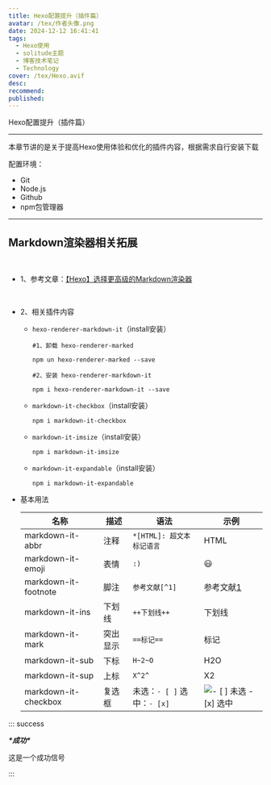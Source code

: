 ```yaml
---
title: Hexo配置提升（插件篇）
avatar: /tex/作者头像.png
date: 2024-12-12 16:41:41
tags:
  - Hexo使用
  - solitude主题
  - 博客技术笔记
  - Technology
cover: /tex/Hexo.avif
desc:
recommend:
published:
---
```


Hexo配置提升（插件篇）

---

本章节讲的是关于提高Hexo使用体验和优化的插件内容，根据需求自行安装下载



配置环境：

- Git
- Node.js
- Github
- npm包管理器

---



## Markdown渲染器相关拓展

<br/>

- 1、参考文章：[【Hexo】选择更高级的Markdown渲染器](https://blog.csdn.net/qq_42951560/article/details/123596899)

<br/>

- 2、相关插件内容

  - `hexo-renderer-markdown-it`（install安装）

    ```shell
    #1、卸载 hexo-renderer-marked
    
    npm un hexo-renderer-marked --save
    
    #2、安装 hexo-renderer-markdown-it
    
    npm i hexo-renderer-markdown-it --save
    ```

    

  - `markdown-it-checkbox`（install安装）

    ```shell
    npm i markdown-it-checkbox
    ```

    

  - `markdown-it-imsize`（install安装）

    ```shell
    npm i markdown-it-imsize
    ```

    

  - `markdown-it-expandable`（install安装）

    ```shell
    npm i markdown-it-expandable
    ```

- 基本用法

  | 名称                 | 描述     | 语法                        | 示例                                                         |
  | -------------------- | -------- | --------------------------- | ------------------------------------------------------------ |
  | markdown-it-abbr     | 注释     | `*[HTML]: 超文本标记语言`   | HTML                                                         |
  | markdown-it-emoji    | 表情     | `:)`                        | 😃                                                            |
  | markdown-it-footnote | 脚注     | `参考文献[^1]`              | 参考文献[1](https://blog.csdn.net/qq_42951560/article/details/123596899#fn1) |
  | markdown-it-ins      | 下划线   | `++下划线++`                | 下划线                                                       |
  | markdown-it-mark     | 突出显示 | `==标记==`                  | 标记                                                         |
  | markdown-it-sub      | 下标     | `H~2~O`                     | H2O                                                          |
  | markdown-it-sup      | 上标     | `X^2^`                      | X2                                                           |
  | markdown-it-checkbox | 复选框   | 未选：`- [ ]` 选中：`- [x]` | ![- [ ] 未选  - [x] 选中](/Blog/20241212164515192.avif)      |

  

::: success

***\*成功\****

这是一个成功信号

:::
